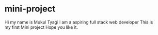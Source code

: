 # mini-project
Hi my name is Mukul Tyagi
I am a aspiring full stack web developer
This is my first Mini project
Hope you like it.
